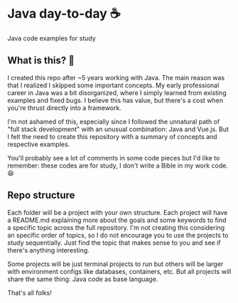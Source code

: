 # Java day-to-day ☕

Java code examples for study

## What is this? 🤔

I created this repo after ~5 years working with Java. The main reason was that I realized I skipped some important concepts. My early professional career in Java was a bit disorganized, where I simply learned from existing examples and fixed bugs. I believe this has value, but there's a cost when you're thrust directly into a framework.

I'm not ashamed of this, especially since I followed the unnatural path of "full stack development" with an unusual combination: Java and Vue.js. But I felt the need to create this repository with a summary of concepts and respective examples.

You'll probably see a lot of comments in some code pieces but I'd like to remember: these codes are for study, I don't write a Bible in my work code. 😆

## Repo structure

Each folder will be a project with your own structure. Each project will have a README.md explaining more about the goals and some keywords to find a specific topic across the full repository. I'm not creating this considering an specific order of topics, so I do not encourage you to use the projects to study sequentially. Just find the topic that makes sense to you and see if there's anything interesting.

Some projects will be just terminal projects to run but others will be larger with environment configs like databases, containers, etc. But all projects will share the same thing: Java code as base language.

That's all folks!
